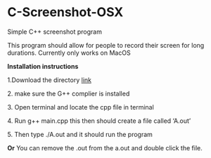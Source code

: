 # C-Screenshot-OSX
Simple C++ screenshot program


This program should allow for people to record their screen for long durations.
Currently only works on MacOS

<b>Installation instructions</b>
<P>1.Download the directory <a href="https://github.com/Acollie/C-Screenshot-OSX/archive/master.zip">link</a></p>
<p>2. make sure the G++ complier is installed</p>
<p>3. Open terminal and locate the cpp file in terminal</p>
<p>4. Run g++ main.cpp this then should create a file called ‘A.out’ </p>
<p>5. Then type ./A.out and it should run the program</p>
<p> <b>Or</b> You can remove the .out from the a.out and double click the file.</p>

